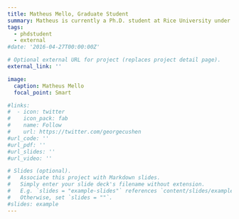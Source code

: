 ```yaml
---
title: Matheus Mello, Graduate Student 
summary: Matheus is currently a Ph.D. student at Rice University under the supervision of Professor Jose Onuchic. We are currently collaborating on the analysis of imaging data!
tags:
  - phdstudent
  - external
#date: '2016-04-27T00:00:00Z'

# Optional external URL for project (replaces project detail page).
external_link: ''

image: 
  caption: Matheus Mello
  focal_point: Smart

#links:
#  - icon: twitter
#    icon_pack: fab
#    name: Follow
#    url: https://twitter.com/georgecushen
#url_code: ''
#url_pdf: ''
#url_slides: ''
#url_video: ''

# Slides (optional).
#   Associate this project with Markdown slides.
#   Simply enter your slide deck's filename without extension.
#   E.g. `slides = "example-slides"` references `content/slides/example-slides.md`.
#   Otherwise, set `slides = ""`.
#slides: example
---
```


